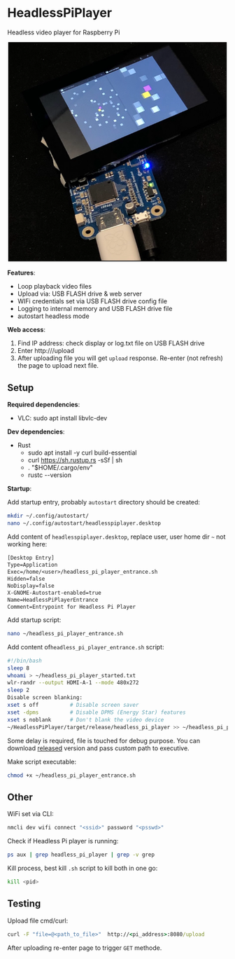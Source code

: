# HeadlessPiPlayer

Headless video player for Raspberry Pi

<p align="center"> <img width="500" alt="Video file playback" src="res/video_player.PNG"> </p>

**Features**:
- Loop playback video files
- Upload via: USB FLASH drive & web server
- WIFi credentials set via USB FLASH drive config file
- Logging to internal memory and USB FLASH drive file
- autostart headless mode

**Web access**:
1. Find IP address: check display or log.txt file on USB FLASH drive
2. Enter http://<ip>/upload
3. After uploading file you will get `upload` response. Re-enter (not refresh) the page to upload next file.

## Setup

**Required dependencies**:
- VLC: sudo apt install libvlc-dev

**Dev dependencies**:
- Rust
  - sudo apt install -y curl build-essential
  - curl https://sh.rustup.rs -sSf | sh
  - . "$HOME/.cargo/env"
  - rustc --version

**Startup**:

Add startup entry, probably `autostart` directory should be created:

``` sh
mkdir ~/.config/autostart/
nano ~/.config/autostart/headlesspiplayer.desktop
```

Add content of `headlesspiplayer.desktop`, replace user, user home dir `~` not working here:

```text                                                                                                         
[Desktop Entry]
Type=Application
Exec=/home/<user>/headless_pi_player_entrance.sh
Hidden=false
NoDisplay=false
X-GNOME-Autostart-enabled=true
Name=HeadlessPiPlayerEntrance
Comment=Entrypoint for Headless Pi Player
```

Add startup script:

``` sh
nano ~/headless_pi_player_entrance.sh
```

Add content of`headless_pi_player_entrance.sh` script:

```sh                                                                                                             
#!/bin/bash
sleep 8
whoami > ~/headless_pi_player_started.txt
wlr-randr --output HDMI-A-1 --mode 480x272
sleep 2
Disable screen blanking:
xset s off          # Disable screen saver
xset -dpms          # Disable DPMS (Energy Star) features
xset s noblank      # Don't blank the video device
~/HeadlessPiPlayer/target/release/headless_pi_player >> ~/headless_pi_player.log 2>&1   
```

Some delay is required, file is touched for debug purpose. You can download [released](https://github.com/Gieneq/HeadlessPiPlayer/releases) version and pass custom path to executive.
   
Make script executable:

``` sh
chmod +x ~/headless_pi_player_entrance.sh
```

## Other

WiFi set via CLI:

```sh
nmcli dev wifi connect "<ssid>" password "<psswd>"
```

Check if Headless Pi player is running:

```sh
ps aux | grep headless_pi_player | grep -v grep
```

Kill process, best kill `.sh` script to kill both in one go:

```sh
kill <pid>
```

## Testing

Upload file cmd/curl:

```cmd
curl -F "file=@<path_to_file>"  http://<pi_address>:8080/upload
```

After uploading re-enter page to trigger `GET` methode.